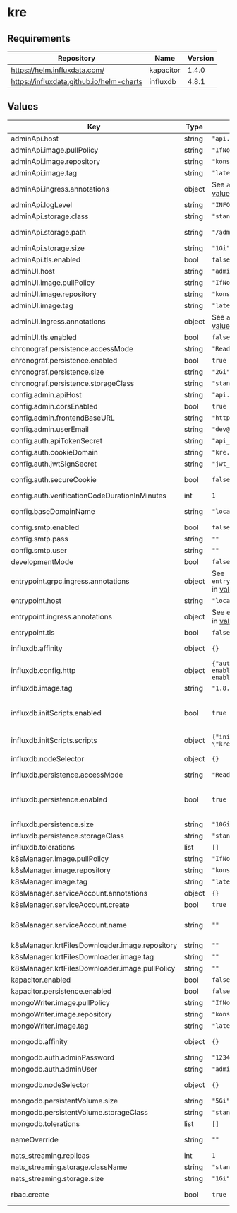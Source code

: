 # kre

## Requirements

| Repository | Name | Version |
|------------|------|---------|
| https://helm.influxdata.com/ | kapacitor | 1.4.0 |
| https://influxdata.github.io/helm-charts | influxdb | 4.8.1 |

## Values

| Key | Type | Default | Description |
|-----|------|---------|-------------|
| adminApi.host | string | `"api.kre.local"` | Hostname |
| adminApi.image.pullPolicy | string | `"IfNotPresent"` | Image pull policy |
| adminApi.image.repository | string | `"konstellation/kre-admin-api"` | Image repository |
| adminApi.image.tag | string | `"latest"` | Image tag |
| adminApi.ingress.annotations | object | See `adminApi.ingress.annotations` in [values.yaml](./values.yaml)  | Ingress annotations |
| adminApi.logLevel | string | `"INFO"` | Default application log level |
| adminApi.storage.class | string | `"standard"` | Storage class name |
| adminApi.storage.path | string | `"/admin-api-files"` | Persistent volume mount point. This will define Admin API app workdir too. |
| adminApi.storage.size | string | `"1Gi"` | Storage class size |
| adminApi.tls.enabled | bool | `false` | Whether to enable TLS |
| adminUI.host | string | `"admin.kre.local"` | Hostname |
| adminUI.image.pullPolicy | string | `"IfNotPresent"` | Image pull policy |
| adminUI.image.repository | string | `"konstellation/kre-admin-ui"` | Image repository |
| adminUI.image.tag | string | `"latest"` | Image tag |
| adminUI.ingress.annotations | object | See `adminUI.ingress.annotations` in [values.yaml](./values.yaml)  | Ingress annotations |
| adminUI.tls.enabled | bool | `false` | Whether to enable TLS |
| chronograf.persistence.accessMode | string | `"ReadWriteOnce"` | Access mode for the volume |
| chronograf.persistence.enabled | bool | `true` | Whether to enable persistence |
| chronograf.persistence.size | string | `"2Gi"` | Storage size |
| chronograf.persistence.storageClass | string | `"standard"` | Storage class name |
| config.admin.apiHost | string | `"api.kre.local"` | Api Hostname for Admin UI and Admin API |
| config.admin.corsEnabled | bool | `true` | Whether to enable CORS on Admin API |
| config.admin.frontendBaseURL | string | `"http://admin.kre.local"` | Frontend Base URL for Admin API |
| config.admin.userEmail | string | `"dev@local.local"` | Email address for sending notifications |
| config.auth.apiTokenSecret | string | `"api_token_secret"` | API token secret |
| config.auth.cookieDomain | string | `"kre.local"` | Admin API secure cookie domain |
| config.auth.jwtSignSecret | string | `"jwt_secret"` | JWT Sign secret |
| config.auth.secureCookie | bool | `false` | Whether to enable secure cookie for Admin API |
| config.auth.verificationCodeDurationInMinutes | int | `1` | Verification login link duration |
| config.baseDomainName | string | `"local"` | Base domain name for Admin API and K8S Manager apps |
| config.smtp.enabled | bool | `false` | Whether to enable SMTP server connection |
| config.smtp.pass | string | `""` | SMTP server password |
| config.smtp.user | string | `""` | SMTP server user |
| developmentMode | bool | `false` | Whether to setup developement mode |
| entrypoint.grpc.ingress.annotations | object | See `entrypoint.grpc.ingress.annotations` in [values.yaml](./values.yaml)  | GRPC Ingress annotations |
| entrypoint.host | string | `"local"` | Hostname |
| entrypoint.ingress.annotations | object | See `entrypoint.ingress.annotations` in [values.yaml](./values.yaml)  | Ingress annotations |
| entrypoint.tls | bool | `false` | Wether to enable tls |
| influxdb.affinity | object | `{}` | Assign custom affinity rules to the InfluxDB pods |
| influxdb.config.http | object | `{"auth-enabled":false,"enabled":true,"flux-enabled":true}` | [Details](https://docs.influxdata.com/influxdb/v1.8/administration/config/#http) |
| influxdb.image.tag | string | `"1.8.1"` | Image tag |
| influxdb.initScripts.enabled | bool | `true` | Boolean flag to enable and disable initscripts. See https://github.com/influxdata/helm-charts/tree/master/charts/influxdb#configure-the-chart for more info |
| influxdb.initScripts.scripts | object | `{"init.iql":"CREATE DATABASE \"kre\"\n\n"}` | Init scripts |
| influxdb.nodeSelector | object | `{}` | Define which Nodes the Pods are scheduled on. |
| influxdb.persistence.accessMode | string | `"ReadWriteOnce"` | Access mode for the volume |
| influxdb.persistence.enabled | bool | `true` | Whether to enable persistence. See https://github.com/influxdata/helm-charts/tree/master/charts/influxdb#configure-the-chart for more info |
| influxdb.persistence.size | string | `"10Gi"` | Storage size |
| influxdb.persistence.storageClass | string | `"standard"` | Storage class name |
| influxdb.tolerations | list | `[]` | Tolerations for use with node taints |
| k8sManager.image.pullPolicy | string | `"IfNotPresent"` | Image pull policy |
| k8sManager.image.repository | string | `"konstellation/kre-k8s-manager"` | Image repository |
| k8sManager.image.tag | string | `"latest"` | Image tag |
| k8sManager.serviceAccount.annotations | object | `{}` | The Service Account annotations |
| k8sManager.serviceAccount.create | bool | `true` | Whether to create the Service Account |
| k8sManager.serviceAccount.name | string | `""` | The name of the service account. @default: A pre-generated name based on the chart relase fullname sufixed by `-k8s-manager` |
| k8sManager.krtFilesDownloader.image.repository | string | `""` | Image repository for `krt-files-downloader` |
| k8sManager.krtFilesDownloader.image.tag        | string | `""` | Image tag for `krt-files-downloader` |
| k8sManager.krtFilesDownloader.image.pullPolicy | string | `""` | Image pull policy for `krt-files-downloader` |
| kapacitor.enabled | bool | `false` | Whether to enable Kapacitor |
| kapacitor.persistence.enabled | bool | `false` | Whether to enable persistence [Details](https://github.com/influxdata/helm-charts/blob/master/charts/kapacitor/values.yaml) |
| mongoWriter.image.pullPolicy | string | `"IfNotPresent"` | Image pull policy |
| mongoWriter.image.repository | string | `"konstellation/kre-mongo-writer"` | Image repository |
| mongoWriter.image.tag | string | `"latest"` | Image tag |
| mongodb.affinity | object | `{}` | Assign custom affinity rules to the MongoDB pods |
| mongodb.auth.adminPassword | string | `"123456"` | MongoDB admin password |
| mongodb.auth.adminUser | string | `"admin"` | MongoDB admin username |
| mongodb.nodeSelector | object | `{}` | Define which Nodes the Pods are scheduled on. |
| mongodb.persistentVolume.size | string | `"5Gi"` | Storgae size |
| mongodb.persistentVolume.storageClass | string | `"standard"` | Storage class name |
| mongodb.tolerations | list | `[]` | Tolerations for use with node taints |
| nameOverride | string | `""` | Provide a name in place of kre for `app.kubernetes.io/name` labels |
| nats_streaming.replicas | int | `1` | Number of replicas |
| nats_streaming.storage.className | string | `"standard"` | Storage class name |
| nats_streaming.storage.size | string | `"1Gi"` | Storage size |
| rbac.create | bool | `true` | Whether to create the roles for the services that could use custom Service Accounts |
